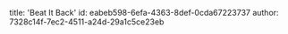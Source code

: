 title: 'Beat It Back'
id: eabeb598-6efa-4363-8def-0cda67223737
author: 7328c14f-7ec2-4511-a24d-29a1c5ce23eb
